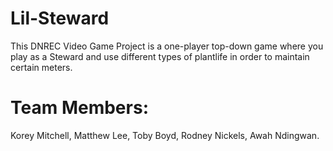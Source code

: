 # Lil-Steward
This DNREC Video Game Project is a one-player top-down game where you play as a Steward and use different types of plantlife in order to maintain certain meters. 

# Team Members: 
Korey Mitchell, Matthew Lee, Toby Boyd, Rodney Nickels, Awah Ndingwan.
